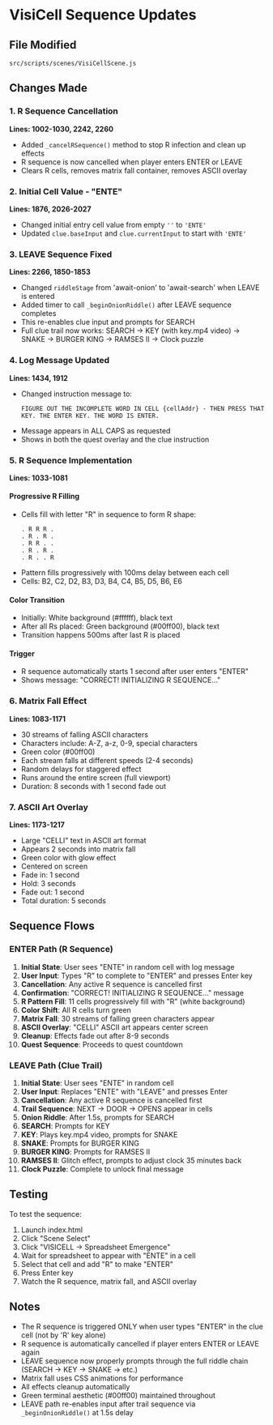 # VisiCell Sequence Updates

## File Modified
`src/scripts/scenes/VisiCellScene.js`

## Changes Made

### 1. R Sequence Cancellation
**Lines: 1002-1030, 2242, 2260**
- Added `_cancelRSequence()` method to stop R infection and clean up effects
- R sequence is now cancelled when player enters ENTER or LEAVE
- Clears R cells, removes matrix fall container, removes ASCII overlay

### 2. Initial Cell Value - "ENTE"
**Lines: 1876, 2026-2027**
- Changed initial entry cell value from empty `''` to `'ENTE'`
- Updated `clue.baseInput` and `clue.currentInput` to start with `'ENTE'`

### 3. LEAVE Sequence Fixed
**Lines: 2266, 1850-1853**
- Changed `riddleStage` from 'await-onion' to 'await-search' when LEAVE is entered
- Added timer to call `_beginOnionRiddle()` after LEAVE sequence completes
- This re-enables clue input and prompts for SEARCH
- Full clue trail now works: SEARCH → KEY (with key.mp4 video) → SNAKE → BURGER KING → RAMSES II → Clock puzzle

### 4. Log Message Updated
**Lines: 1434, 1912**
- Changed instruction message to:
  ```
  FIGURE OUT THE INCOMPLETE WORD IN CELL {cellAddr} - THEN PRESS THAT KEY. THE ENTER KEY. THE WORD IS ENTER.
  ```
- Message appears in ALL CAPS as requested
- Shows in both the quest overlay and the clue instruction

### 5. R Sequence Implementation
**Lines: 1033-1081**

#### Progressive R Filling
- Cells fill with letter "R" in sequence to form R shape:
  ```
  . R R R .
  . R . R .
  . R R . .
  . R . R .
  . R . . R
  ```
- Pattern fills progressively with 100ms delay between each cell
- Cells: B2, C2, D2, B3, D3, B4, C4, B5, D5, B6, E6

#### Color Transition
- Initially: White background (#ffffff), black text
- After all Rs placed: Green background (#00ff00), black text
- Transition happens 500ms after last R is placed

#### Trigger
- R sequence automatically starts 1 second after user enters "ENTER"
- Shows message: "CORRECT! INITIALIZING R SEQUENCE..."

### 6. Matrix Fall Effect
**Lines: 1083-1171**
- 30 streams of falling ASCII characters
- Characters include: A-Z, a-z, 0-9, special characters
- Green color (#00ff00)
- Each stream falls at different speeds (2-4 seconds)
- Random delays for staggered effect
- Runs around the entire screen (full viewport)
- Duration: 8 seconds with 1 second fade out

### 7. ASCII Art Overlay
**Lines: 1173-1217**
- Large "CELLI" text in ASCII art format
- Appears 2 seconds into matrix fall
- Green color with glow effect
- Centered on screen
- Fade in: 1 second
- Hold: 3 seconds  
- Fade out: 1 second
- Total duration: 5 seconds

## Sequence Flows

### ENTER Path (R Sequence)
1. **Initial State**: User sees "ENTE" in random cell with log message
2. **User Input**: Types "R" to complete to "ENTER" and presses Enter key
3. **Cancellation**: Any active R sequence is cancelled first
4. **Confirmation**: "CORRECT! INITIALIZING R SEQUENCE..." message
5. **R Pattern Fill**: 11 cells progressively fill with "R" (white background)
6. **Color Shift**: All R cells turn green
7. **Matrix Fall**: 30 streams of falling green characters appear
8. **ASCII Overlay**: "CELLI" ASCII art appears center screen
9. **Cleanup**: Effects fade out after 8-9 seconds
10. **Quest Sequence**: Proceeds to quest countdown

### LEAVE Path (Clue Trail)
1. **Initial State**: User sees "ENTE" in random cell
2. **User Input**: Replaces "ENTE" with "LEAVE" and presses Enter
3. **Cancellation**: Any active R sequence is cancelled first
4. **Trail Sequence**: NEXT → DOOR → OPENS appear in cells
5. **Onion Riddle**: After 1.5s, prompts for SEARCH
6. **SEARCH**: Prompts for KEY
7. **KEY**: Plays key.mp4 video, prompts for SNAKE
8. **SNAKE**: Prompts for BURGER KING
9. **BURGER KING**: Prompts for RAMSES II
10. **RAMSES II**: Glitch effect, prompts to adjust clock 35 minutes back
11. **Clock Puzzle**: Complete to unlock final message

## Testing

To test the sequence:
1. Launch index.html
2. Click "Scene Select"
3. Click "VISICELL → Spreadsheet Emergence"
4. Wait for spreadsheet to appear with "ENTE" in a cell
5. Select that cell and add "R" to make "ENTER"
6. Press Enter key
7. Watch the R sequence, matrix fall, and ASCII overlay

## Notes

- The R sequence is triggered ONLY when user types "ENTER" in the clue cell (not by 'R' key alone)
- R sequence is automatically cancelled if player enters ENTER or LEAVE again
- LEAVE sequence now properly prompts through the full riddle chain (SEARCH → KEY → SNAKE → etc.)
- Matrix fall uses CSS animations for performance
- All effects cleanup automatically
- Green terminal aesthetic (#00ff00) maintained throughout
- LEAVE path re-enables input after trail sequence via `_beginOnionRiddle()` at 1.5s delay

